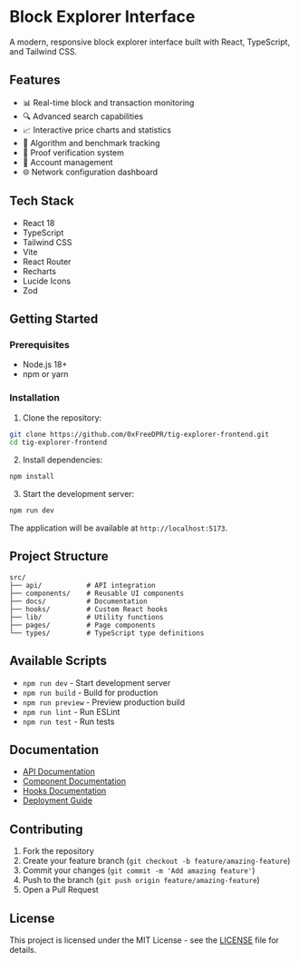 # Block Explorer Interface

A modern, responsive block explorer interface built with React, TypeScript, and Tailwind CSS.

## Features

- 📊 Real-time block and transaction monitoring
- 🔍 Advanced search capabilities
- 📈 Interactive price charts and statistics
- 🎯 Algorithm and benchmark tracking
- 🔐 Proof verification system
- 💼 Account management
- 🌐 Network configuration dashboard

## Tech Stack

- React 18
- TypeScript
- Tailwind CSS
- Vite
- React Router
- Recharts
- Lucide Icons
- Zod

## Getting Started

### Prerequisites

- Node.js 18+
- npm or yarn

### Installation

1. Clone the repository:
```bash
git clone https://github.com/0xFreeDPR/tig-explorer-frontend.git
cd tig-explorer-frontend
```

2. Install dependencies:
```bash
npm install
```

3. Start the development server:
```bash
npm run dev
```

The application will be available at `http://localhost:5173`.

## Project Structure

```
src/
├── api/           # API integration
├── components/    # Reusable UI components
├── docs/          # Documentation
├── hooks/         # Custom React hooks
├── lib/           # Utility functions
├── pages/         # Page components
└── types/         # TypeScript type definitions
```

## Available Scripts

- `npm run dev` - Start development server
- `npm run build` - Build for production
- `npm run preview` - Preview production build
- `npm run lint` - Run ESLint
- `npm run test` - Run tests

## Documentation

- [API Documentation](./src/docs/api.md)
- [Component Documentation](./src/docs/components.md)
- [Hooks Documentation](./src/docs/hooks.md)
- [Deployment Guide](./DEPLOYMENT.md)

## Contributing

1. Fork the repository
2. Create your feature branch (`git checkout -b feature/amazing-feature`)
3. Commit your changes (`git commit -m 'Add amazing feature'`)
4. Push to the branch (`git push origin feature/amazing-feature`)
5. Open a Pull Request

## License

This project is licensed under the MIT License - see the [LICENSE](LICENSE) file for details.